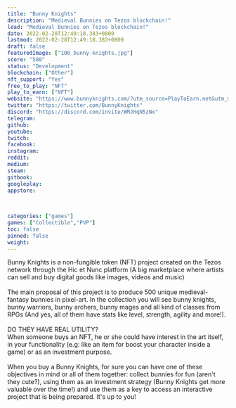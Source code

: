 ```yaml
---
title: "Bunny Knights"
description: "Medieval Bunnies on Tezos blockchain!"
lead: "Medieval Bunnies on Tezos blockchain!"
date: 2022-02-28T12:49:18.383+0800
lastmod: 2022-02-28T12:49:18.383+0800
draft: false
featuredImage: ["100_bunny-knights.jpg"]
score: "580"
status: "Development"
blockchain: ["Other"]
nft_support: "Yes"
free_to_play: "NFT"
play_to_earn: ["NFT"]
website: "https://www.bunnyknights.com/?utm_source=PlayToEarn.net&utm_medium=organic&utm_campaign=gamepage"
twitter: "https://twitter.com/BunnyKnights"
discord: "https://discord.com/invite/WMJHqN5zNx"
telegram: 
github: 
youtube: 
twitch: 
facebook: 
instagram: 
reddit: 
medium: 
steam: 
gitbook: 
googleplay: 
appstore: 

  
    
categories: ["games"]
games: ["Collectible","PVP"]
toc: false
pinned: false
weight: 
---
```

Bunny Knights is a non-fungible token (NFT) project created on the Tezos network through the Hic et Nunc platform (A big marketplace where artists can sell and buy digital goods like images, videos and music)<br> <br> The main proposal of this project is to produce 500 unique medieval-fantasy bunnies in pixel-art. In the collection you will see bunny knights, bunny warriors, bunny archers, bunny mages and all kind of classes from RPGs (And yes, all of them have stats like level, strength, agility and more!).<br> <br> DO THEY HAVE REAL UTILITY?<br> When someone buys an NFT, he or she could have interest in the art itself, in your functionality (e.g: like an item for boost your character inside a game) or as an investment purpose.<br> <br> When you buy a Bunny Knights, for sure you can have one of these objectives in mind or all of them together: collect bunnies for fun (aren't they cute?), using them as an investment strategy (Bunny Knights get more valuable over the time!) and use them as a key to access an interactive project that is being prepared. It's up to you!